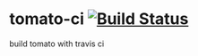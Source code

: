 # tomato-ci [![Build Status][travis-status]][travis]

build tomato with travis ci

[travis-status]: https://travis-ci.org/oglopss/tomato-ci.svg
[travis]: https://travis-ci.org/oglopss/tomato-ci

